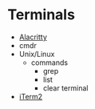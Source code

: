 # Terminals
* [Alacritty](./alacritty.md)
* cmdr
* Unix/Linux
  * commands
    + grep
    + list
    + clear terminal
* [iTerm2](./iterm2.md)
